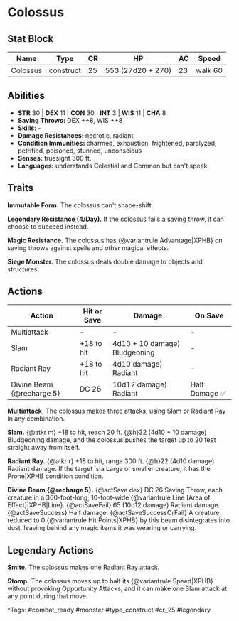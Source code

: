 # Colossus

## Stat Block

| Name | Type | CR | HP | AC | Speed |
|------|------|----|----|----|-------|
| Colossus | construct | 25 | 553 (27d20 + 270) | 23 | walk 60 |

## Abilities

- **STR** 30 | **DEX** 11 | **CON** 30 | **INT** 3 | **WIS** 11 | **CHA** 8
- **Saving Throws:** DEX ++8, WIS ++8  
- **Skills:** -  
- **Damage Resistances:** necrotic, radiant  
- **Condition Immunities:** charmed, exhaustion, frightened, paralyzed, petrified, poisoned, stunned, unconscious  
- **Senses:** truesight 300 ft.  
- **Languages:** understands Celestial and Common but can't speak

## Traits

**Immutable Form.** The colossus can't shape-shift.

**Legendary Resistance (4/Day).** If the colossus fails a saving throw, it can choose to succeed instead.

**Magic Resistance.** The colossus has {@variantrule Advantage|XPHB} on saving throws against spells and other magical effects.

**Siege Monster.** The colossus deals double damage to objects and structures.


## Actions

| Action | Hit or Save | Damage | On Save |
|--------|--------------|--------|----------|
| Multiattack | - | - | - |
| Slam | +18 to hit | 4d10 + 10 damage) Bludgeoning | - |
| Radiant Ray | +18 to hit | 4d10 damage) Radiant | - |
| Divine Beam {@recharge 5} | DC 26 | 10d12 damage) Radiant | Half Damage ✅ |

**Multiattack.** The colossus makes three attacks, using Slam or Radiant Ray in any combination.

**Slam.** {@atkr m} +18 to hit, reach 20 ft. {@h}32 (4d10 + 10 damage) Bludgeoning damage, and the colossus pushes the target up to 20 feet straight away from itself.

**Radiant Ray.** {@atkr r} +18 to hit, range 300 ft. {@h}22 (4d10 damage) Radiant damage. If the target is a Large or smaller creature, it has the Prone|XPHB condition condition.

**Divine Beam {@recharge 5}.** {@actSave dex} DC 26 Saving Throw, each creature in a 300-foot-long, 10-foot-wide {@variantrule Line [Area of Effect]|XPHB|Line}. {@actSaveFail} 65 (10d12 damage) Radiant damage. {@actSaveSuccess} Half damage. {@actSaveSuccessOrFail} A creature reduced to 0 {@variantrule Hit Points|XPHB} by this beam disintegrates into dust, leaving behind any magic items it was wearing or carrying.

## Legendary Actions

**Smite.** The colossus makes one Radiant Ray attack.

**Stomp.** The colossus moves up to half its {@variantrule Speed|XPHB} without provoking Opportunity Attacks, and it can make one Slam attack at any point during that move.



^Tags: #combat_ready #monster #type_construct #cr_25 #legendary